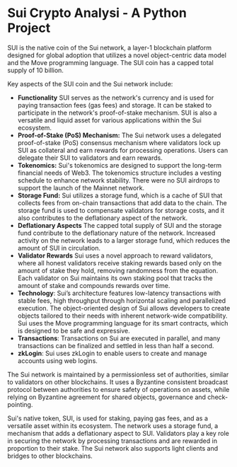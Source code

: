 # Sui Crypto Analysi - A Python Project

SUI is the native coin of the Sui network, a layer-1 blockchain platform designed for global adoption that utilizes a novel object-centric data model and the Move programming language. The SUI coin has a capped total supply of 10 billion.

Key aspects of the SUI coin and the Sui network include:
*   **Functionality** SUI serves as the network's currency and is used for paying transaction fees (gas fees) and storage. It can be staked to participate in the network's proof-of-stake mechanism. SUI is also a versatile and liquid asset for various applications within the Sui ecosystem.
*   **Proof-of-Stake (PoS) Mechanism:** The Sui network uses a delegated proof-of-stake (PoS) consensus mechanism where validators lock up SUI as collateral and earn rewards for processing operations. Users can delegate their SUI to validators and earn rewards.
*   **Tokenomics:** Sui's tokenomics are designed to support the long-term financial needs of Web3. The tokenomics structure includes a vesting schedule to enhance network stability. There were no SUI airdrops to support the launch of the Mainnet network.
*   **Storage Fund:** Sui utilizes a storage fund, which is a cache of SUI that collects fees from on-chain transactions that add data to the chain. The storage fund is used to compensate validators for storage costs, and it also contributes to the deflationary aspect of the network.
*   **Deflationary Aspects** The capped total supply of SUI and the storage fund contribute to the deflationary nature of the network. Increased activity on the network leads to a larger storage fund, which reduces the amount of SUI in circulation.
*   **Validator Rewards** Sui uses a novel approach to reward validators, where all honest validators receive staking rewards based only on the amount of stake they hold, removing randomness from the equation. Each validator on Sui maintains its own staking pool that tracks the amount of stake and compounds rewards over time.
*   **Technology**: Sui’s architecture features low-latency transactions with stable fees, high throughput through horizontal scaling and parallelized execution. The object-oriented design of Sui allows developers to create objects tailored to their needs with inherent network-wide compatibility. Sui uses the Move programming language for its smart contracts, which is designed to be safe and expressive.
*  **Transactions**: Transactions on Sui are executed in parallel, and many transactions can be finalized and settled in less than half a second.
*   **zkLogin**: Sui uses zkLogin to enable users to create and manage accounts using web logins.

The Sui network is maintained by a permissionless set of authorities, similar to validators on other blockchains. It uses a Byzantine consistent broadcast protocol between authorities to ensure safety of operations on assets, while relying on Byzantine agreement for shared objects, governance and check-pointing.

Sui's native token, SUI, is used for staking, paying gas fees, and as a versatile asset within its ecosystem. The network uses a storage fund, a mechanism that adds a deflationary aspect to SUI. Validators play a key role in securing the network by processing transactions and are rewarded in proportion to their stake. The Sui network also supports light clients and bridges to other blockchains.
